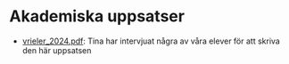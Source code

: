 # Akademiska uppsatser

- [vrieler_2024.pdf](vrieler_2024.pdf): Tina har intervjuat några av
  våra elever för att skriva den här uppsatsen
